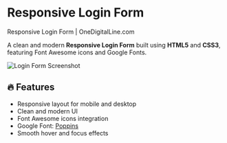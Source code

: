 # Responsive Login Form
Responsive Login Form | OneDigitalLine.com

A clean and modern **Responsive Login Form** built using **HTML5** and **CSS3**, featuring Font Awesome icons and Google Fonts.

![Login Form Screenshot](https://via.placeholder.com/800x450.png?text=Login+Form+Preview)

## 🔥 Features

- Responsive layout for mobile and desktop
- Clean and modern UI
- Font Awesome icons integration
- Google Font: [Poppins](https://fonts.google.com/specimen/Poppins)
- Smooth hover and focus effects
